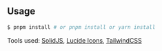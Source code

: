 ## Usage

```bash
$ pnpm install # or pnpm install or yarn install
```
Tools used: [SolidJS](https://www.solidjs.com), [Lucide Icons](https://lucide.dev), [TailwindCSS](https://tailwindcss.com)